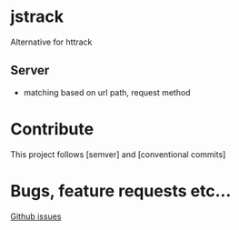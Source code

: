 # jstrack
Alternative for httrack

## Server ##
- matching based on url path, request method

# Contribute #
This project follows [semver] and [conventional commits]

# Bugs, feature requests etc... #
[Github issues](https://github.com/Kalhama/jstrack/issues)